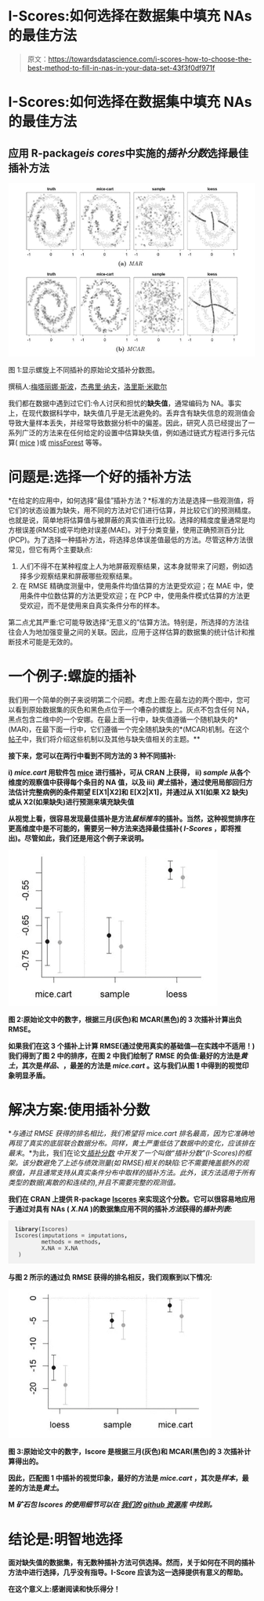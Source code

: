 # I-Scores:如何选择在数据集中填充 NAs 的最佳方法

> 原文：<https://towardsdatascience.com/i-scores-how-to-choose-the-best-method-to-fill-in-nas-in-your-data-set-43f3f0df971f>

# I-Scores:如何选择在数据集中填充 NAs 的最佳方法

## 应用 R-package*is cores*中实施的*插补分数*选择最佳插补方法

![](img/4bc3b08c86dca90c4d1e25a4d1a1020a.png)

图 1:显示螺旋上不同插补的原始论文插补分数图。

撰稿人:[梅塔丽娜·斯波](https://medium.com/u/1e04db6f8e30?source=post_page-----43f3f0df971f--------------------------------)，[杰弗里·纳夫](https://medium.com/u/ca780798011a?source=post_page-----43f3f0df971f--------------------------------)，[洛里斯·米歇尔](https://medium.com/u/f562dceaeb63?source=post_page-----43f3f0df971f--------------------------------)

我们都在数据中遇到过它们:令人讨厌和担忧的**缺失值**，通常编码为 NA。事实上，在现代数据科学中，缺失值几乎是无法避免的。丢弃含有缺失信息的观测值会导致大量样本丢失，并经常导致数据分析中的偏差。因此，研究人员已经提出了一系列广泛的方法来在任何给定的设置中估算缺失值，例如通过链式方程进行多元估算( [mice](https://www.researchgate.net/publication/44203418_MICE_Multivariate_Imputation_by_Chained_Equations_in_R) )或 [missForest](https://academic.oup.com/bioinformatics/article/28/1/112/219101) 等等。

# 问题是:选择一个好的插补方法

*在给定的应用中，如何选择“最佳”插补方法？*标准的方法是选择一些观测值，将它们的状态设置为缺失，用不同的方法对它们进行估算，并比较它们的预测精度。也就是说，简单地将估算值与被屏蔽的真实值进行比较。选择的精度度量通常是均方根误差(RMSE)或平均绝对误差(MAE)。对于分类变量，使用正确预测百分比(PCP)。为了选择一种插补方法，将选择总体误差值最低的方法。尽管这种方法很常见，但它有两个主要缺点:

1.  人们不得不在某种程度上人为地屏蔽观察结果，这本身就带来了问题，例如选择多少观察结果和屏蔽哪些观察结果。
2.  在 RMSE 精确度测量中，使用条件均值估算的方法更受欢迎；在 MAE 中，使用条件中位数估算的方法更受欢迎；在 PCP 中，使用条件模式估算的方法更受欢迎，而不是使用来自真实条件分布的样本。

第二点尤其严重:它可能导致选择“无意义的”估算方法。特别是，所选择的方法往往会人为地加强变量之间的关联。因此，应用于这样估算的数据集的统计估计和推断技术可能是无效的。

# 一个例子:螺旋的插补

我们用一个简单的例子来说明第二个问题。考虑上图:在最左边的两个图中，您可以看到原始数据集的灰色和黑色点位于一个嘈杂的螺旋上。灰点不包含任何 NA，黑点包含二维中的一个安娜。在最上面一行中，缺失值遵循一个随机缺失的*(MAR)，在最下面一行中，它们遵循一个完全随机缺失的*(MCAR)机制。在这个[帖子](/handling-missing-data-for-a-beginner-6d6f5ea53436)中，我们将介绍这些机制以及其他与缺失值相关的主题。**

**接下来，您可以在两行中看到不同方法的 3 种不同插补:**

**i) *mice.cart* 用软件包 [mice](https://cran.r-project.org/web/packages/mice/index.html) 进行插补，可从 CRAN 上获得，
ii) *sample* 从各个维度的观察值中获得每个条目的 NA 值，以及
iii) *黄土*插补，通过使用局部回归方法估计完整病例的条件期望 E[X1|X2]和 E[X2|X1]，并通过从 X1(如果 X2 缺失)或从 X2(如果缺失)进行预测来填充缺失值**

**从视觉上看，很容易发现最佳插补是方法*鼠标推车*的插补。当然，这种视觉排序在更高维度中是不可能的，需要另一种方法来选择最佳插补( *I-Scores* ，即将推出)。尽管如此，我们还是用这个例子来说明。**

**![](img/90fed65b6cfe107d098df7a3d9d35621.png)**

**图 2:原始论文中的数字，根据三月(灰色)和 MCAR(黑色)的 3 次插补计算出负 RMSE。**

**如果我们在这 3 个插补上计算 RMSE(通过使用真实的基础值—在实践中不适用！)我们得到了图 2 中的排序，在图 2 中我们绘制了 RMSE 的负值:最好的方法是*黄土*，其次是*样品、*，最差的方法是 *mice.cart* 。这与我们从图 1 中得到的视觉印象明显矛盾。**

# **解决方案:使用插补分数**

**与通过 RMSE 获得的排名相比，我们希望将 *mice.cart* 排名最高，因为它准确地再现了真实的底层联合数据分布。同样，*黄土*严重低估了数据中的变化，应该排在最末*。*为此，我们在论文[*插补分数*](https://arxiv.org/abs/2106.03742) *中开发了一个叫做“插补分数”(I-Scores)的框架。*该分数避免了上述与绩效测量(如 RMSE)相关的缺陷:它不需要掩盖额外的观察值，并且通常支持从真实条件分布中取样的插补方法。此外，该方法适用于所有类型的数据(离散的和连续的),并且不需要完整的观测值。**

**我们在 CRAN 上提供 R-package [Iscores](https://cran.r-project.org/web/packages/Iscores/index.html) 来实现这个分数。它可以很容易地应用于通过对具有 NAs ( *X.NA* )的数据集应用不同的插补*方法*获得的*插补列表:***

**![](img/fc7e55db676a98358e05645804f1f6c9.png)**

**与图 2 所示的通过负 RMSE 获得的排名相反，我们观察到以下情况:**

**![](img/bef02a05d7198e4ab836709c1978a24d.png)**

**图 3:原始论文中的数字，Iscore 是根据三月(灰色)和 MCAR(黑色)的 3 次插补计算得出的。**

**因此，匹配图 1 中插补的视觉印象，最好的方法是 *mice.cart* ，其次是*样本*，最差的方法是*黄土*。**

**M *矿石包 Iscores 的使用细节可以在* [***我们的 github 资源库***](https://github.com/missValTeam/Iscores) *中找到。***

# **结论是:明智地选择**

**面对缺失值的数据集，有无数种插补方法可供选择。然而，关于如何在不同的插补方法中进行选择，几乎没有指导。I-Score 应该为这一选择提供有意义的帮助。**

**在这个意义上:感谢阅读和快乐得分！**